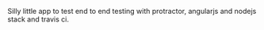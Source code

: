 Silly little app to test end to end testing with protractor, angularjs and nodejs stack and travis ci.
